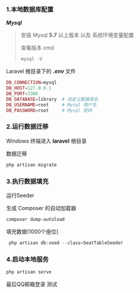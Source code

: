 ### 1.本地数据库配置

***Mysql***

> 安装   Mysql  **5.7** 以上版本 以及 系统环境变量配置
>
> 查看版本 cmd
>
> ```powershell
> mysql -V
> ```

Laravel 根目录下的 ***.env***  文件

```php
DB_CONNECTION=mysql
DB_HOST=127.0.0.1
DB_PORT=3306
DB_DATABASE=library  # 自定义数据库名
DB_USERNAME=root	 # Mysql 用户名
DB_PASSWORD=root	 # Mysql 密码
```



### 2.运行数据迁移

Windows 终端进入 **laravel** 根目录

数据迁移

```powershell
php artisan migrate
```

### 3.执行数据填充

运行Seeder

生成 Composer 的自动加载器

```powershell
composer dump-autoload
```

填充数据(1000个座位)

```powershell
 php artisan db:seed --class=SeatTableSeeder
```

### 4.启动本地服务

```powershell
php artisan serve 
```

最后QQ邮箱登录 测试
